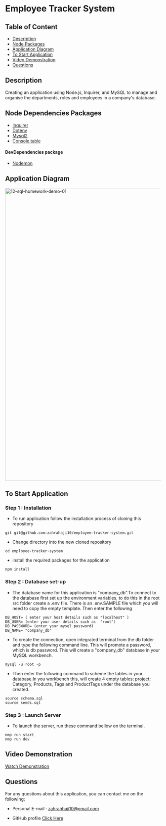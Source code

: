 # Employee Tracker System

## Table of Content

- [Description](#description)
- [Node Packages](#node-packages)
- [Application Diagram](#application-diagram)
- [To Start Application](#to-start-application)
- [Video Demonstration](#video-demonstration)
- [Questions](#questions)

## Description

Creating an application using Node.js, Inquirer, and MySQL to manage and organise the departments, roles and employees in a company's database.

## Node Dependencies Packages

- [Inquirer](https://www.npmjs.com/package/inquirer)
- [Dotenv](https://www.npmjs.com/package/dotenv)
- [Mysql2](https://www.npmjs.com/package/mysql2)
- [Console.table](https://www.npmjs.com/package/console.table)

#### DevDependencies package

- [Nodemon](https://www.npmjs.com/package/nodemon)

## Application Diagram

<img width="948" alt="12-sql-homework-demo-01" src="https://user-images.githubusercontent.com/102627226/177121811-97bfccf2-448b-431d-ade9-c332d5055cf7.png">

## To Start Application

### Step 1 : Installation

- To run application follow the installation process of cloning this repository

```
git git@github.com:zahrahaji10/employee-tracker-system.git
```

- Change directory into the new cloned repository

```
cd employee-tracker-system
```

- install the required packages for the application

```
npm install

```

### Step 2 : Database set-up

- The database name for this application is "company_db".To connect to the database first set up the environment variables, to do this in the root src folder create a .env file. There is an .env.SAMPLE file which you will need to copy the empty template. Then enter the following

```
DB_HOST= ( enter your host details such as "localhost" )
DB_USER= (enter your user details such as  "root")
DB_PASSWORD= (enter your mysql password)
DB_NAME= "company_db"
```

- To create the connection, open integrated terminal from the db folder and type the following command line. This will promote a password, which is db password. This will create a "company_db" database in your MySQL workbench.

```
mysql -u root -p
```

- Then enter the following command to scheme the tables in your database.In you workbench this, will create 4 empty tables; project; Category, Products, Tags and ProductTags under the database you created.

```
source schema.sql
source seeds.sql
```

### Step 3 : Launch Server

- To launch the server, run these command bellow on the terminal.

```
nmp run start
nmp run dev

```

## Video Demonstration

[Watch Demonstration](https://watch.screencastify.com/v/5oCCadsnK4DlLwUyUxVb)

## Questions

For any questions about this application, you can contact me on the following;

- Personal E-mail : zahrahhaji10@gmail.com

- GitHub profile [Click Here](https://github.com/zahrahaji10)
